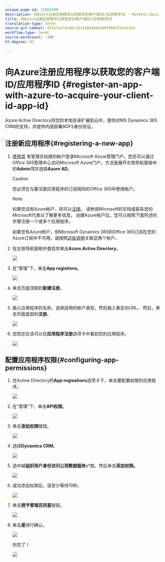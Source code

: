 ```yaml
---
unique-page-id: 12983390
description: 向Azure注册应用程序以获取您的客户端ID/应用程序ID - Marketo Docs —— 产品文档
title: 向Azure注册应用程序以获取您的客户端ID/应用程序ID
translation-type: tm+mt
source-git-commit: 47b2fee7d146c3dc558d4bbb10070683f4cdfd3d
workflow-type: tm+mt
source-wordcount: '346'
ht-degree: 0%

---
```



# 向Azure注册应用程序以获取您的客户端ID/应用程序ID {#register-an-app-with-azure-to-acquire-your-client-id-app-id}

Azure Active Directory将您的本地目录扩展到云中，提供对MS Dynamics 365 CRM的支持，并提供内部部署ADFS身份验证。

## 注册新应用程序{#registering-a-new-app}

1. [使用具](http://manage.windowsazure.com/) 有管理员权限的帐户登录Microsoft Azure管理门户。您还可以通过Office 365管理中心访问Microsoft Azure门户，方法是展开左侧导航窗格中的&#x200B;**Admin**&#x200B;项并选择&#x200B;**Azure AD**。

   >[!CAUTION]
   >
   >您必须在与要注册应用程序的订阅相同的Office 365中使用帐户。

   >[!NOTE]
   >
   >如果您没有Azure帐户，则可以[注册](https://azure.microsoft.com/en-us/free/)。 请参阅Microsoft的文档或联系您的Microsoft代表以了解更多信息。 创建Azure帐户后，您可以按照下面所述的步骤注册一个或多个应用程序。
   >
   >
   >如果您有Azure帐户，但Microsoft Dynamics 365的Office 365订阅在您的Azure订阅中不可用，请按照[这些说明](https://msdn.microsoft.com/office/office365/howto/setup-development-environment#bk_CreateAzureSubscription)关联这两个帐户。

1. 在左侧导航窗格中查找并单击&#x200B;**Azure Active Directory**。

   ![](assets/two.png)

1. 在“管理”下，单击&#x200B;**App registions**。

   ![](assets/three.png)

1. 单击页面顶部的**新建注册**。

   ![](assets/four.png)

1. 输入应用程序的名称，选择适用的帐户类型，然后输入重定向URL。 然后，单击页面底部的&#x200B;**注册**。

   ![](assets/five.png)

1. 您现在应该可以在&#x200B;**应用程序注册**&#x200B;选项卡中看到您的应用程序。

   ![](assets/six.png)

## 配置应用程序权限{#configuring-app-permissions}

1. 在Active Directory的&#x200B;**App regisations**&#x200B;选项卡下，单击要配置权限的应用程序。

   ![](assets/seven.png)

1. 在“管理”下，单击&#x200B;**API权限**。

   ![](assets/eight.png)

1. 单击&#x200B;**添加权限**&#x200B;按钮。

   ![](assets/nine.png)

1. 选择&#x200B;**Dynamics CRM**。

   ![](assets/ten.png)

1. 选中&#x200B;**以组织用户身份访问公用数据服务***s**&#x200B;框，然后单击&#x200B;**添加权限。**

   ![](assets/eleven.png)

1. 成功添加权限后，请至少等待10秒。

   ![](assets/twelve.png)

1. 单击&#x200B;**授予管理员同意**&#x200B;按钮。

   ![](assets/thirteen.png)

1. 单击&#x200B;**是**&#x200B;进行确认。

   ![](assets/fourteen.png)

   你完了！

   ![](assets/fifteen.png)

